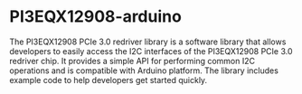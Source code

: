 # PI3EQX12908-arduino
The PI3EQX12908 PCIe 3.0 redriver library is a software library that allows developers to easily access the I2C interfaces of the PI3EQX12908 PCIe 3.0 redriver chip. It provides a simple API for performing common I2C operations and is compatible with Arduino platform. The library includes example code to help developers get started quickly.
